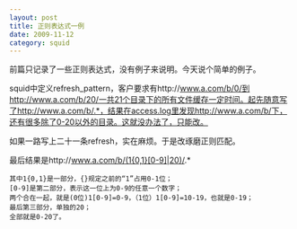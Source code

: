 ```yaml
---
layout: post
title: 正则表达式一例
date: 2009-11-12
category: squid
---
```


前篇只记录了一些正则表达式，没有例子来说明。今天说个简单的例子。

squid中定义refresh_pattern，客户要求有http://www.a.com/b/0/到http://www.a.com/b/20/一共21个目录下的所有文件缓存一定时间。起先随意写了http://www.a.com/b/.*，结果在access.log里发现http://www.a.com/b/下，还有很多除了0-20以外的目录。这就没办法了，只能改。

如果一路写上二十一条refresh，实在麻烦。于是改琢磨正则匹配。

最后结果是http://www.a.com/b/(1{0,1}[0-9]|20)/.*

    其中1{0,1}是一部分，{}规定之前的“1”占用0-1位；
    [0-9]是第二部分，表示这一位上为0-9的任意一个数字；
    两个合在一起，就是(0位)1[0-9]=0-9，（1位）1[0-9]=10-19，也就是0-19；
    最后第三部分，单独的20；
    全部就是0-20了。
    
